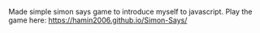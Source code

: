 Made  simple simon says game to introduce myself to javascript. Play the game here: https://hamin2006.github.io/Simon-Says/
